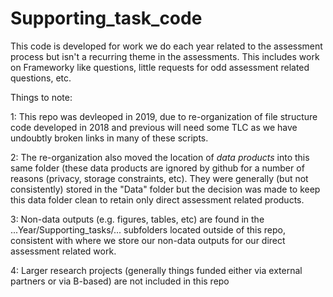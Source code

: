 # Supporting_task_code

This code is developed for work we do each year related to the assessment process but isn't a recurring theme in the assessments. This includes work on Frameworky like questions, little requests for odd assessment related questions, etc.

Things to note:

1:  This repo was devleoped in 2019, due to re-organization of file structure code developed in 2018 and previous will need some TLC as we have undoubtly broken links in many of these scripts.

2: The re-organization also moved the location of *data products* into this same folder (these data products are ignored by github for a number of reasons (privacy, storage constraints, etc).  They were generally (but not consistently) stored in the "Data" folder but the decision was made to keep this data folder clean to retain only direct assessment related products.

3: Non-data outputs (e.g. figures, tables, etc) are found in the ...Year/Supporting_tasks/... subfolders located outside of this repo, consistent with where we store our non-data outputs for our direct assessment related work.

4: Larger research projects (generally things funded either via external partners or via B-based) are not included in this repo
